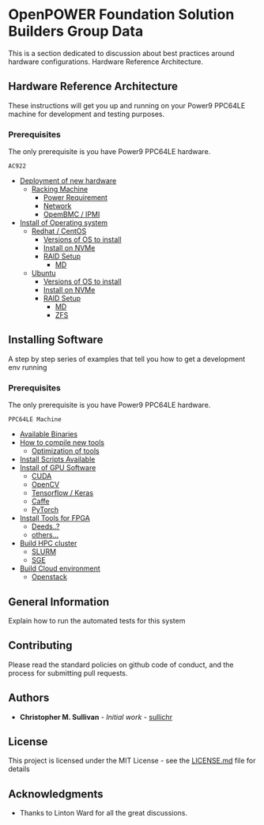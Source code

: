 # OpenPOWER Foundation Solution Builders Group Data

This is a section dedicated to discussion about best practices around hardware configurations.
Hardware Reference Architecture.

## Hardware Reference Architecture

These instructions will get you up and running on your Power9 PPC64LE machine for development and testing purposes. 

### Prerequisites
The only prerequisite is you have Power9 PPC64LE hardware.
```
AC922
```


* [Deployment of new hardware](https://github.com/sullichr/opf_solution_builders_group/hardware_information/Deployment-of-new-hardware.md)
    * [Racking Machine](https://github.com/sullichr/opf_solution_builders_group/hardware_information/Deployment-of-new-hardware.md#racking-machine)
        * [Power Requirement](https://github.com/sullichr/opf_solution_builders_group/hardware_information/Deployment-of-new-hardware.md#racking-machine)
        * [Network](https://github.com/sullichr/opf_solution_builders_group/hardware_information/Deployment-of-new-hardware.md#racking-machine)
        * [OpemBMC / IPMI](https://github.com/sullichr/opf_solution_builders_group/hardware_information/Deployment-of-new-hardware.md#racking-machine)
* [Install of Operating system](https://github.com/sullichr/opf_solution_builders_group/hardware_information/Install-of-operating-system.md)
    * [Redhat / CentOS](https://github.com/sullichr/opf_solution_builders_group/hardware_information/Install-of-operating-system.md)
        * [Versions of OS to install](https://github.com/sullichr/opf_solution_builders_group/hardware_information/Install-of-operating-system.md)
        * [Install on NVMe](https://github.com/sullichr/opf_solution_builders_group/hardware_information/Install-of-operating-system.md)
        * [RAID Setup](https://github.com/sullichr/opf_solution_builders_group/hardware_information/Install-of-operating-system.md)
            * [MD](https://github.com/sullichr/opf_solution_builders_group/hardware_information/Install-of-operating-system.md)
    * [Ubuntu](https://github.com/sullichr/opf_solution_builders_group/hardware_information/Install-of-operating-system.md)
        * [Versions of OS to install](https://github.com/sullichr/opf_solution_builders_group/hardware_information/Install-of-operating-system.md)
        * [Install on NVMe](https://github.com/sullichr/opf_solution_builders_group/hardware_information/Install-of-operating-system.md)
        * [RAID Setup](https://github.com/sullichr/opf_solution_builders_group/hardware_information/Install-of-operating-system.md)
            * [MD](https://github.com/sullichr/opf_solution_builders_group/hardware_information/Install-of-operating-system.md)
            * [ZFS](https://github.com/sullichr/opf_solution_builders_group/hardware_information/Install-of-operating-system.md)

## Installing Software

A step by step series of examples that tell you how to get a development env running

### Prerequisites
The only prerequisite is you have Power9 PPC64LE hardware.
```
PPC64LE Machine
```

* [Available Binaries](https://github.com/sullichr/opf_solution_builders_group/software_information/Available_Binaries.md)
* [How to compile new tools](https://github.com/sullichr/opf_solution_builders_group/software_information/)
    * [Optimization of tools](https://github.com/sullichr/opf_solution_builders_group/software_information/)
* [Install Scripts Available](https://github.com/sullichr/opf_solution_builders_group/software_information/)
* [Install of GPU Software](https://github.com/sullichr/opf_solution_builders_group/software_information/)
    * [CUDA](https://github.com/sullichr/opf_solution_builders_group/software_information/)
    * [OpenCV](https://github.com/sullichr/opf_solution_builders_group/software_information/)
    * [Tensorflow / Keras](https://github.com/sullichr/opf_solution_builders_group/software_information/)
    * [Caffe](https://github.com/sullichr/opf_solution_builders_group/software_information/)
    * [PyTorch](https://github.com/sullichr/opf_solution_builders_group/software_information/)
* [Install Tools for FPGA](https://github.com/sullichr/opf_solution_builders_group/software_information/)
    * [Deeds..?](https://github.com/sullichr/opf_solution_builders_group/software_information/)
    * [others...](https://github.com/sullichr/opf_solution_builders_group/software_information/)
* [Build HPC cluster](https://github.com/sullichr/opf_solution_builders_group/software_information/)
    * [SLURM](https://github.com/sullichr/opf_solution_builders_group/software_information/)
    * [SGE](https://github.com/sullichr/opf_solution_builders_group/software_information/)
* [Build Cloud environment](https://github.com/sullichr/opf_solution_builders_group/software_information/)
    * [Openstack](https://github.com/sullichr/opf_solution_builders_group/software_information/)



## General Information

Explain how to run the automated tests for this system

## Contributing

Please read the standard policies on github code of conduct, and the process for submitting pull requests.

## Authors

* **Christopher M. Sullivan** - *Initial work* - [sullichr](https://github.com/sullichr)


## License

This project is licensed under the MIT License - see the [LICENSE.md](LICENSE.md) file for details

## Acknowledgments

* Thanks to Linton Ward for all the great discussions. 

